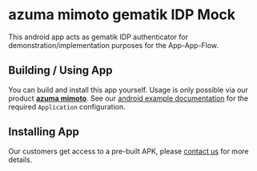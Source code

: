 # azuma mimoto gematik IDP Mock
This android app acts as gematik IDP authenticator for demonstration/implementation purposes for the App-App-Flow.

## Building / Using App
You can build and install this app yourself. Usage is only possible via our product [**azuma mimoto**](https://docs.azuma-health.tech/products/mimoto/).
See our [android example documentation](https://docs.azuma-health.tech/products/mimoto/integration_examples_android) for the required `Application` configuration.

## Installing App
Our customers get access to a pre-built APK, please [contact us](mailto:info@azuma.health) for more details.
